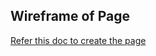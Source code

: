 ## Wireframe of Page
<a href="https://whimsical.com/team-page-wireframe-651soVzmuQRXndTnUmriXw" target="_blank">Refer this doc to create the page</a>
